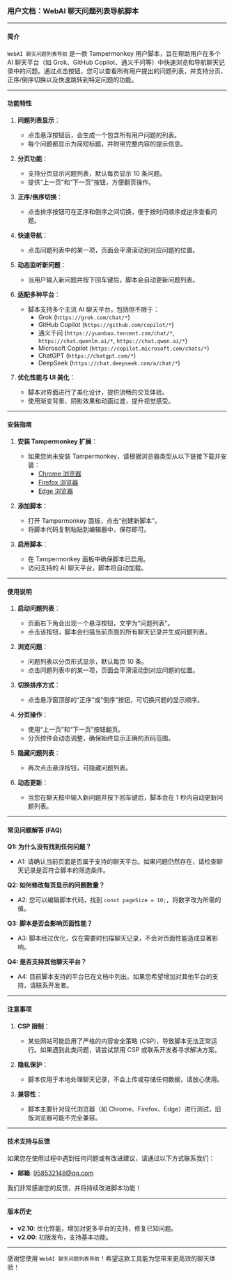 ### 用户文档：WebAI 聊天问题列表导航脚本

---

#### **简介**
`WebAI 聊天问题列表导航` 是一款 Tampermonkey 用户脚本，旨在帮助用户在多个 AI 聊天平台（如 Grok、GitHub Copilot、通义千问等）中快速浏览和导航聊天记录中的问题。通过点击按钮，您可以查看所有用户提出的问题列表，并支持分页、正序/倒序切换以及快速跳转到特定问题的功能。

---

#### **功能特性**
1. **问题列表显示**：
   - 点击悬浮按钮后，会生成一个包含所有用户问题的列表。
   - 每个问题都显示为简短标题，并附带完整内容的提示信息。

2. **分页功能**：
   - 支持分页显示问题列表，默认每页显示 10 条问题。
   - 提供“上一页”和“下一页”按钮，方便翻页操作。

3. **正序/倒序切换**：
   - 点击排序按钮可在正序和倒序之间切换，便于按时间顺序或逆序查看问题。

4. **快速导航**：
   - 点击问题列表中的某一项，页面会平滑滚动到对应问题的位置。

5. **动态监听新问题**：
   - 当用户输入新问题并按下回车键后，脚本会自动更新问题列表。

6. **适配多种平台**：
   - 脚本支持多个主流 AI 聊天平台，包括但不限于：
     - Grok (`https://grok.com/chat/*`)
     - GitHub Copilot (`https://github.com/copilot/*`)
     - 通义千问 (`https://yuanbao.tencent.com/chat/*`, `https://chat.qwenlm.ai/*`, `https://chat.qwen.ai/*`)
     - Microsoft Copilot (`https://copilot.microsoft.com/chats/*`)
     - ChatGPT (`https://chatgpt.com/*`)
     - DeepSeek (`https://chat.deepseek.com/a/chat/*`)

7. **优化性能与 UI 美化**：
   - 脚本对界面进行了美化设计，提供流畅的交互体验。
   - 使用渐变背景、阴影效果和动画过渡，提升视觉感受。

---

#### **安装指南**

1. **安装 Tampermonkey 扩展**：
   - 如果您尚未安装 Tampermonkey，请根据浏览器类型从以下链接下载并安装：
     - [Chrome 浏览器](https://chrome.google.com/webstore/detail/tampermonkey/dhdgffkkebhmkfjojejmpbldmpobfkfo)
     - [Firefox 浏览器](https://addons.mozilla.org/en-US/firefox/addon/tampermonkey/)
     - [Edge 浏览器](https://microsoftedge.microsoft.com/addons/detail/tampermonkey/iikmkjmpaadaobahmlepeloendndfphd)

2. **添加脚本**：
   - 打开 Tampermonkey 面板，点击“创建新脚本”。
   - 将脚本代码复制粘贴到编辑器中，保存即可。

3. **启用脚本**：
   - 在 Tampermonkey 面板中确保脚本已启用。
   - 访问支持的 AI 聊天平台，脚本将自动加载。

---

#### **使用说明**

1. **启动问题列表**：
   - 页面右下角会出现一个悬浮按钮，文字为“问题列表”。
   - 点击该按钮，脚本会扫描当前页面的所有聊天记录并生成问题列表。

2. **浏览问题**：
   - 问题列表以分页形式显示，默认每页 10 条。
   - 点击问题列表中的某一项，页面会平滑滚动到对应问题的位置。

3. **切换排序方式**：
   - 点击悬浮窗顶部的“正序”或“倒序”按钮，可切换问题的显示顺序。

4. **分页操作**：
   - 使用“上一页”和“下一页”按钮翻页。
   - 分页控件会动态调整，确保始终显示正确的页码范围。

5. **隐藏问题列表**：
   - 再次点击悬浮按钮，可隐藏问题列表。

6. **动态更新**：
   - 当您在聊天框中输入新问题并按下回车键后，脚本会在 1 秒内自动更新问题列表。

---

#### **常见问题解答 (FAQ)**

**Q1: 为什么没有找到任何问题？**  
- A1: 请确认当前页面是否属于支持的聊天平台。如果问题仍然存在，请检查聊天记录是否符合脚本的筛选条件。

**Q2: 如何修改每页显示的问题数量？**  
- A2: 您可以编辑脚本代码，找到 `const pageSize = 10;`，将数字改为所需的值。

**Q3: 脚本是否会影响页面性能？**  
- A3: 脚本经过优化，仅在需要时扫描聊天记录，不会对页面性能造成显著影响。

**Q4: 是否支持其他聊天平台？**  
- A4: 目前脚本支持的平台已在文档中列出。如果您希望增加对其他平台的支持，请联系开发者。

---

#### **注意事项**
1. **CSP 限制**：
   - 某些网站可能启用了严格的内容安全策略 (CSP)，导致脚本无法正常运行。如果遇到此类问题，请尝试禁用 CSP 或联系开发者寻求解决方案。

2. **隐私保护**：
   - 脚本仅用于本地处理聊天记录，不会上传或存储任何数据，请放心使用。

3. **兼容性**：
   - 脚本主要针对现代浏览器（如 Chrome、Firefox、Edge）进行测试，旧版浏览器可能不完全兼容。

---

#### **技术支持与反馈**
如果您在使用过程中遇到任何问题或有改进建议，请通过以下方式联系我们：
- **邮箱**: 958532148@qq.com


我们非常感谢您的反馈，并将持续改进脚本功能！

---

#### **版本历史**
- **v2.10**: 优化性能，增加对更多平台的支持，修复已知问题。
- **v2.00**: 初版发布，支持基本功能。

---

感谢您使用 `WebAI 聊天问题列表导航`！希望这款工具能为您带来更高效的聊天体验！
